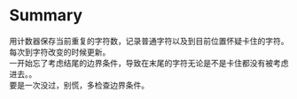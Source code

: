 # Summary
用计数器保存当前重复的字符数，记录普通字符以及到目前位置怀疑卡住的字符。每次到字符改变的时候更新。  
一开始忘了考虑结尾的边界条件，导致在末尾的字符无论是不是卡住都没有被考虑进去。。  
要是一次没过，别慌，多检查边界条件。  

